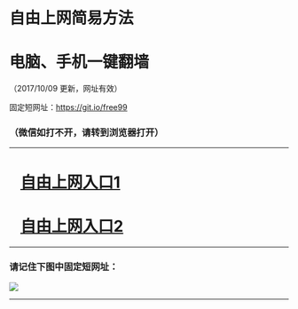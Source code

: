 ﻿# 自由上网简易方法

# 电脑、手机一键翻墙

（2017/10/09 更新，网址有效）

固定短网址：https://git.io/free99

### （微信如打不开，请转到浏览器打开）


***





# &nbsp;&nbsp; <a href="http://ft26241707.fwq-tz-1001.info/fwqtz01.html?t=100900124982 " target="_blank">自由上网入口1</a>
# &nbsp;&nbsp; <a href="http://ft3052728061.fwq-tz-1002.info/fwqtz02.html?t=10090014405 " target="_blank">自由上网入口2</a>
***

### 请记住下图中固定短网址：

<img src="https://s3-us-west-2.amazonaws.com/fwq-1001/yjfq-20170905okok.png" /> 


***

